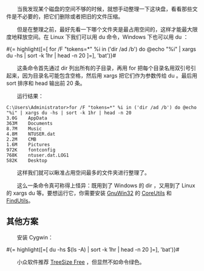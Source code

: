 　　当我发现某个磁盘的空间不够的时候，就想手动整理一下这块盘，看看那些文件是不必要的，把它们删除或者把旧的文件压缩。

　　但是在整理之前，最好先看一下哪个文件夹是最占用空间的，这样才能最大限度地释放空间。在 Linux 下我们可以用 du 命令，Windows 下也可以用 du ：

#{= highlight([=[
for /F "tokens=*" %i in ('dir /ad /b') do @echo "%i" | xargs du -hs | sort -k 1hr | head -n 20
]=], 'bat')}#

　　这条命令首先通过 dir 列出所有的子目录，再用 for 把每个目录名用双引号引起来，因为目录名可能包含空格，然后用 xargs 把它们作为参数传给 du 。最后用 sort 排序和 head 输出前 20 条。

　　运行结果：

```
C:\Users\Administrator>for /F "tokens=*" %i in ('dir /ad /b') do @echo "%i" | xargs du -hs | sort -k 1hr | head -n 20
3.0G    AppData
363M    Documents
8.7M    Music
4.8M    NTUSER.dat
2.2M    CMB
1.6M    Pictures
972K    fontconfig
768K    ntuser.dat.LOG1
582K    Desktop
```

　　这样我们就可以瞅准占用空间最多的文件夹进行整理了。

　　这么一条命令真可称得上怪异：既用到了 Windows 的 dir ，又用到了 Linux 的 xargs du 等。要想运行它，你需要安装 [GnuWin32](http://gnuwin32.sourceforge.net/) 的 [CoreUtils](http://gnuwin32.sourceforge.net/packages/coreutils.htm) 和 [FindUtils](http://gnuwin32.sourceforge.net/packages/findutils.htm)。

## 其他方案

　　安装 Cygwin：

#{= highlight([=[
du -hs $(ls -A) | sort -k 1hr | head -n 20
]=], 'bat')}#

　　小众软件推荐 [TreeSize Free](http://www.appinn.com/treesize/) ，但显然不如命令绿色。
